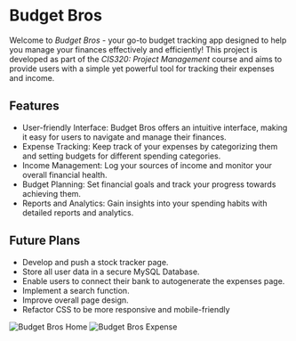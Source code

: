 # Budget Bros
Welcome to _Budget Bros_ - your go-to budget tracking app designed to help you manage your finances effectively and efficiently! This project is developed as part of the _CIS320: Project Management_ course and aims to provide users with a simple yet powerful tool for tracking their expenses and income.

## Features
* User-friendly Interface: Budget Bros offers an intuitive interface, making it easy for users to navigate and manage their finances.
* Expense Tracking: Keep track of your expenses by categorizing them and setting budgets for different spending categories.
* Income Management: Log your sources of income and monitor your overall financial health.
* Budget Planning: Set financial goals and track your progress towards achieving them.
* Reports and Analytics: Gain insights into your spending habits with detailed reports and analytics.

## Future Plans
* Develop and push a stock tracker page.
* Store all user data in a secure MySQL Database.
* Enable users to connect their bank to autogenerate the expenses page.
* Implement a search function.
* Improve overall page design.
* Refactor CSS to be more responsive and mobile-friendly

![Budget Bros Home](https://github.com/DeclanJM/Budget-Bros/assets/82425277/bb501c57-512e-42b1-beca-e6c9eb15be47)
![Budget Bros Expense](https://github.com/DeclanJM/Budget-Bros/assets/82425277/e400ea8c-eb0a-42b3-93c1-64bbcddc119d)
